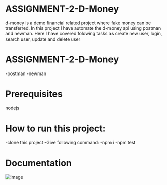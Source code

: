 # ASSIGNMENT-2-D-Money
d-money is a demo financial related project where fake money can be transferred. In this project I have automate the d-money api using postman and newman. Here I have covered folowing tasks as create new user, login, search user, update and delete user

# ASSIGNMENT-2-D-Money
-postman
-newman
# Prerequisites
nodejs
# How to run this project:
-clone this project
-Give following command:
-npm i
-npm test

# Documentation
![image](https://github.com/bakhtiaralamshahrukh/ASSIGNMENT-2-D-Money/assets/69646920/3dcda8b2-3d25-4c68-9237-2666845c7b62)
